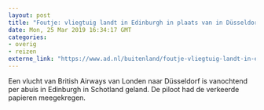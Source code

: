 ```yaml
---
layout: post
title: "Foutje: vliegtuig landt in Edinburgh in plaats van in Düsseldorf"
date: Mon, 25 Mar 2019 16:34:17 GMT
categories: 
- overig 
- reizen 
externe_link: "https://www.ad.nl/buitenland/foutje-vliegtuig-landt-in-edinburgh-in-plaats-van-in-dusseldorf~a7d13bc2/"
---
```


Een vlucht van British Airways van Londen naar Düsseldorf is vanochtend per abuis in Edinburgh in Schotland geland. De piloot had de verkeerde papieren meegekregen.
